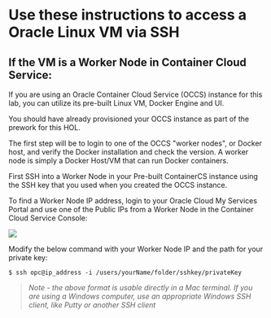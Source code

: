 # Use these instructions to access a Oracle Linux VM via SSH

## If the VM is a Worker Node in Container Cloud Service:

If you are using an Oracle Container Cloud Service (OCCS) instance for this lab, you can utilize its pre-built Linux VM, Docker Engine and UI.  

You should have already provisioned your OCCS instance as part of the prework for this HOL.  

The first step will be to login to one of the OCCS "worker nodes", or Docker host, and verify the Docker installation and check the version.  A worker node is simply a Docker Host/VM that can run Docker containers.

First SSH into a Worker Node in your Pre-built ContainerCS instance using the SSH key that you used when you created the OCCS instance. 

To find a Worker Node IP address, login to your Oracle Cloud My Services Portal and use one of the Public IPs from a Worker Node in the Container Cloud Service Console:

<img src=/docker001/master/images/003-worker-ip.png />


Modify the below command with your Worker Node IP and the path for your private key:

```
$ ssh opc@ip_address -i /users/yourName/folder/sshkey/privateKey
```

> *Note - the above format is usable directly in a Mac terminal. If you are using a Windows computer, use an appropriate Windows SSH client, like Putty or another SSH client*
